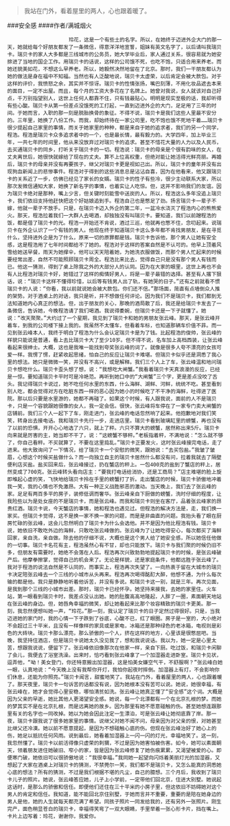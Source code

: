 > 我站在门外，看着屋里的两人，心也跟着暖了。

###安全感
####作者/满城烟火

						玲花，这是一个有些土的名字。所以，在她终于迈进外企大门的那一天，她就给每个好朋友都发了一条微信，得意洋洋地宣誓，姐妹有英文名字了，以后请叫我瑞贝卡。瑞贝卡的家人大多都是三线城市的公务员，她大学毕业后，家人通过关系，很容易就为她安排进了当地的国企工作。用瑞贝卡的话说，这样的公司饿不死，也吃不饱，只适合用来养老。而她还貌美如花，不想这么早养老。所以，她毅然决然地留在了北京。那时，我们一干朋友都认为她的做法是身在福中不知福。当然也有人泛酸地说，瑞贝卡太虚荣，以后肯定会被大款包。对于这样的评价，我愤怒之余，其实并不惊讶。瑞贝卡的性情张扬，嘴巴刻薄，不用化妆品遮去本来的面目，一定不出屋。而且，每个月的工资大多花在了名牌上。她曾对我说，女人就该对自己好点，千万别指望别人，这世上任何人都靠不住，只有钱最贴心。明明是现实至极的话，我却听得有些心酸。瑞贝卡从第一份差点没饿死的工打起，一直到迈进外企的大门，足足用了三年的时间。于她而言，入职的那一刻是脱胎换骨的象征。不得不说，瑞贝卡是我们这些人里最不安分的。三年里，她换了八份工作。而我，却始终待在一家公司里，吃不饱也饿不死地干着……瑞贝卡很少提起自己家里的事情，而关于她家里的种种，都是来自于她的追求者，我们的另一个同学，程浩。程浩是瑞贝卡众多追求者中的一个，也是最长情，最有毅力的。大学四年，加上毕业三年，一共七年的时间里，他从来没放弃过对瑞贝卡的追求。甚至不惜花大量的人力以及人民币，去买通瑞贝卡的同乡，打听关于瑞贝卡的一切。程浩说：瑞贝卡的母亲是个很有韵味的女人，在丈夫离世后，她很快就嫁给了现在的丈夫。算不上位高权重，但绝对能让她活得光鲜亮丽。再婚后，瑞贝卡的母亲并没有再要孩子，继父对瑞贝卡更是视如己出。所以，瑞贝卡的童年并没有出现狗血新闻上的悲惨事件。程浩对于得到的这些消息总是沾沾自喜，因为在他看来，他又跟瑞贝卡的关系近了一步，仿佛已经见了家长的女婿。瑞贝卡的性子有些冷，很少主动联系大家，所以那次发微信通知大家，她换了新名字的事情，也着实让人吃惊。但，这并不影响我们的友谊。因为瑞贝卡绝对是那种，嘴上少言，但关键时刻能雪中送炭的人。所以，程浩这么多年没追上瑞贝卡，我们依旧支持他赶快把这个好姑娘追到手。程浩自己也是憋足了劲。扬言瑞贝卡一辈子不嫁，他就一辈子不放手。只是，在瑞贝卡迈入外企的第二年，一盆冷水浇灭了程浩内心的熊熊爱火。那天，程浩拉着我们一大群人去喝酒，却独独没有叫瑞贝卡。要知道，我们以前蹭程浩的饭，都是借了瑞贝卡的光。程浩一开始还不肯说，酒过三巡，他就再也憋不住，念叨起来。说瑞贝卡在外企认识了一个有钱的男人。他现在终于知道瑞贝卡这么多年都不肯找男朋友，是在寻觅什么，坚持进外企是为了什么，原来一切的原罪都是钱。瑞贝卡告诉他，那个男人让她有安全感，这是程浩用了七年时间都给不了她的。程浩对于这样的答案自然是不认可的。他早上顶着风雪给她送早餐，雨天为她撑伞，他可以天天陪着她，为她洗衣服做饭，而那个男人忙起来的时候要经常出差，自然不可能照顾瑞贝卡周全。程浩比来比去，觉得自己只是没有那个男人有钱而已。他这一猜测，得到了桌上除我之外的大部分人的认同。因为在大家的眼里，这世上再也不会有人比程浩对瑞贝卡好，她错过了这样的痴情好男人，将是一辈子最错的选择。甚至有人撂下狠话，说：“瑞贝卡这样不懂得珍惜，以后等有钱男人出了轨，有她哭的日子。”还有之前就看不惯瑞贝卡的人说：“你看，我以前就说她会被大款包。你们还不信。”那场面，简直有点墙倒众人推的架势。对于酒桌上的对话，我只是听，并不想做任何评论。因为我们不是瑞贝卡，我们都到无法知道她内心真正的想法。但，出于朋友的关心，那晚的酒局散了后，我还是给瑞贝卡发去了一条微信，告诉她，今晚程浩请了我们喝酒。我说得委婉，但瑞贝卡还是一下子就懂了。她说：“改天聚聚。”大约过了一个星期，我见到了瑞贝卡和她的男朋友张云峰。那天，是张云峰开着车，到我的公司楼下接上我的。我虽然不太懂车，但看着车标，也知道那辆车价值不菲。而一见到张云峰本人，我终于明白了程浩为什么会认定瑞贝卡是为了钱。比起程浩的俊帅，张云峰的样貌只能说是普通，看上去比瑞贝卡大了至少10岁。但不得不说，名车加上高档西装，让张云峰看起来很绅士。大概，这也是我唯一能找到夸奖张云峰的词了。就像是很多人夸不漂亮的女孩可爱一样。我愣了愣，赶紧收起思绪，怕自己的反应让瑞贝卡难堪。但瑞贝卡似乎还是洞悉了我心里的想法。她只是微微一笑，并没有不高兴，或是解释。我们三个人上了车，张云峰温和地问瑞贝卡想吃什么。瑞贝卡歪头想了想，说：“我想吃大闸蟹。”我看着瑞贝卡天真浪漫的反应，已经是一惊。要知道瑞贝卡平时可是冷艳范。再听到她口中的“大闸蟹”三个字，更是差点没咬了舌头。我记得瑞贝卡说过，她不吃任何水里的东西，什么海鲜、湖鲜、河鲜，统统不吃。甚至看到别人吃，都会觉得对方在吃脏东西一样的恶心因为她小的时候吃了不干净的海鲜，吐得进了医院。那以后只要是水里游的，她都不再碰了。如果这个时候，有人跟我说，面前的人不是瑞贝卡，只是一个容貌跟她很像的女人，我一定会信。很快，张云峰将车停在了一家专门卖大闸蟹的店铺前。我们三个人一起下了车，刚走进门，张云峰的电话忽然响了起来。他抱歉地对我们笑笑，转身出去接电话。我和瑞贝卡先行一步，走进店里。瑞贝卡看到玻璃缸里的螃蟹，再也没有了以前的恐惧，开开心心地选了六只，就上了秤。六只不算大的螃蟹，居然称出来5斤。瑞贝卡向来就是厉害的主，她当即不干了，说：“这螃蟹不够秤。”老板指着秤，不满地说：“怎么就不够了，你自己看秤。不买就算了，不要在这里捣乱。”瑞贝卡正要发火，这时张云峰接完电话，走了进来。他大致询问了一下情况，给了瑞贝卡一个安慰的微笑，跟她说：“去买包盐。”我皱了皱眉，心想这个时候买盐做什么？而一向独立自主的瑞贝卡居然什么都没有问，拉着我就去了隔壁便利店买盐。盐买回来后，张云峰接过，扔在蟹店的秤上。一包400克的盐到了蟹店的秤上，居然变成了700克。张云峰转头看向店主：“要我打电话给消协，还是工商局？”店主难堪的脸上旋即堆起心虚的笑，飞快地给瑞贝卡拎在手里的螃蟹打了折。走出蟹店的时候，瑞贝卡骄傲地冲着我一笑，我的心情也不免激昂。大有一种正义战胜邪恶的激动。当天晚上，我们去了张云峰的家。足足有两百多平的房子，装修低调而奢华。张云峰亲自下厨做的螃蟹，洗时仔细的程度，让我险些以为是处女座的不是瑞贝卡，而是张云峰。而我和瑞贝卡则坐在客厅，品着张云峰家的昂贵红酒。瑞贝卡说，今天蟹店的事情，她和程浩也遇见过。但程浩的解决方法是，走，我们换一家买。但瑞贝卡觉得，这不是换一家不换一家的问题，而是是非曲直的问题。我抬头看了眼在厨房忙碌的张云峰，这会儿忽然明白了瑞贝卡为什么会选他。并不是因为他比程浩有钱。瑞贝卡说，她依旧不敢吃外边的海鲜，只敢吃张云峰做的。张云峰为了让她吃得安心，每次都买了海鲜回家，亲自洗，亲自做。除去他的仔细不说，大概也是这个男人给了她安全感，所以她信任他做的一切事。瑞贝卡名花有主，程浩虽然心有不甘，却也只能放下。瑞贝卡与我们聚的时候仍旧不多，但朋友有需要时，她绝不会落在人后。程浩再次兴致勃勃地提起瑞贝卡的时候，是张云峰破产后。他摩拳擦掌，觉得自己的机会来了。无论是样貌，还是家庭条件，他都远胜于张云峰了。我对于程浩的说法自然是不认同的，而事实上，程浩再次失望了。一向热衷于留在大城市的瑞贝卡决定陪张云峰去一个三线的小城市从头再来。程浩再次喝得酩酊大醉，他想不通，为什么每次输的都是他。我只是静静地听着他诉苦，并没有多说。和瑞贝卡这一别，就是三年。再次见面，是我到那个三线的小城市出差。那时，瑞贝卡已经怀孕。她坚持来接我，去她的家里住。火车站，第一眼看到瑞贝卡时，我差点没认出她。她的肚腹高高地隆起，人胖了一圈，素面朝天地站在张云峰的身边。但，她唇角幸福的微笑，却让她看起来比那个妆容精致的瑞贝卡更美。那一刻，我忽然便想叫她一声，“玲花。”那一刻，我认定了瑞贝卡的日子定然过得很好。只是，当我迈进她的家门时，我的心情一下子跌到了谷底，心酸不已，红了眼圈。房子是一室的，大小绝对不会超过三十平米，且没有一样像样的家具或是家电，冰箱还是那种绿色的老冰箱，电视则是彩色的大砖块。瑞贝卡那么漂亮，那么骄傲的一个人，挤在这样的地方，心里该是很憋屈吧。当晚，我坚持住酒店，但是瑞贝卡说她太久没见我了，想和我说说话。我以为，她一定是心里太苦，想跟我说说，便留下了。张云峰依旧像那次在他家一样，亲自下厨。吃过饭，和瑞贝卡闲聊了会儿，我便去了浴室洗澡。出来时，恰巧看到张云峰拿了一个加湿器走进卧室。瑞贝卡见状，逗弄他，“呦！美女登门，你还特意搬出加湿器，这是怕美女嫌空气干，不舒服啊？”张云峰白她一眼，认真地说：“今天晚上没有我帮你开灯，我怕你起夜时摔倒。加湿器上有灯，不会影响你们休息，还能为你照亮。”瑞贝卡闻言，甜蜜地笑了。我站在门外，看着屋里的两人，心也跟着暖了。那天夜里，瑞贝卡一句诉苦的话都没有说，因为她根本没有苦可以说。她说，她很幸福，有张云峰在，她才会觉得心里安稳，哪怕清贫如洗。张云峰让她真正懂了“安全感”这个词。大概是因为父亲的早逝，她比其他人更渴望安全感。她说，每一个北漂都有一个在北京扎根的梦。而她的梦其实不是在北京扎根，而是远离她的故乡。因为那里有她不愿意碰触的伤。甚至她想连跟那里有关的名字也一同改掉。她以为她会因此注定一生漂泊，可是张云峰让她彻底靠了岸。那一夜，瑞贝卡跟我说了很多她家里的事情。说继父对她不闻不问，母亲因为对父亲的恨，对她甚至比继父还冷漠。她以前不愿意提起，是因为不想碰触心底的伤。但现在张云峰治好了她心上的伤，她足以抵抗任何风雨。说到最后，她看着加湿器上一闪一闪的灯光，幸福地笑了。这一刻，我忽然懂了。瑞贝卡以前活得像只虚荣的刺猬，不过是因为她害怕被伤害。如今，她可以素面朝天，领着朋友进住她破旧、窄小的家，皆是因为张云峰修复了她伤痕累累，又渴望被爱的心。即便寒门破，她依旧可以很骄傲地说：“我很幸福。”我同她一起望向闪烁着美丽灯光的加湿器，又想起了大家在酒桌上对瑞贝卡的猜测，不禁莞尔一笑，我们都不是瑞贝卡，又怎么能真的洞悉她心底的想法？所有的猜测，不过是我们根据不堪的凡尘，自己的臆想。三个月后，我收到了瑞贝卡儿子的照片。她说，张云峰答应她，儿子上小学前，一定带他们回北京，住进大别墅。她说起这话时，是那么的骄傲和信任。即便他们还住在三十平米的小房子里，但这依旧不妨碍她对这个男人的肯定和信任。我知道，能不能回北京住别墅，于她而言并不重要，重要的是陪在她身边的男人是他，她的人生就每天都充满了希望。同孩子照片一同发给我的，还有另外一张照片。刚生完产，面色稍显苍白的瑞贝卡，幸福得笑弯了一双大眼睛，手里举着一张心形卡片，挡在嘴上。卡片上边写着：玲花，谢谢你，我爱你。			  		